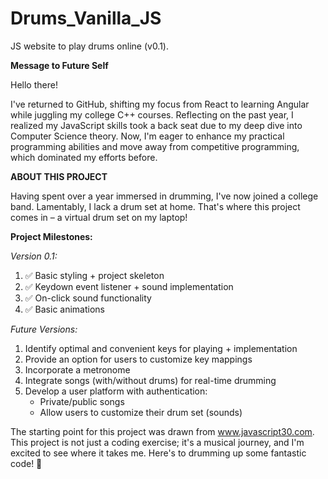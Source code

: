 # Drums_Vanilla_JS
JS website to play drums online (v0.1).

**Message to Future Self**

Hello there!

I've returned to GitHub, shifting my focus from React to learning Angular while juggling my college C++ courses. Reflecting on the past year, I realized my JavaScript skills took a back seat due to my deep dive into Computer Science theory. Now, I'm eager to enhance my practical programming abilities and move away from competitive programming, which dominated my efforts before.

**ABOUT THIS PROJECT**

Having spent over a year immersed in drumming, I've now joined a college band. Lamentably, I lack a drum set at home. That's where this project comes in – a virtual drum set on my laptop!

**Project Milestones:**
  
*Version 0.1:*
1) ✅ Basic styling + project skeleton
2) ✅ Keydown event listener + sound implementation
3) ✅ On-click sound functionality
4) ✅ Basic animations

*Future Versions:*
1) Identify optimal and convenient keys for playing + implementation
2) Provide an option for users to customize key mappings
3) Incorporate a metronome
4) Integrate songs (with/without drums) for real-time drumming
5) Develop a user platform with authentication:
   - Private/public songs
   - Allow users to customize their drum set (sounds)

The starting point for this project was drawn from www.javascript30.com. This project is not just a coding exercise; it's a musical journey, and I'm excited to see where it takes me. Here's to drumming up some fantastic code! 🥁








